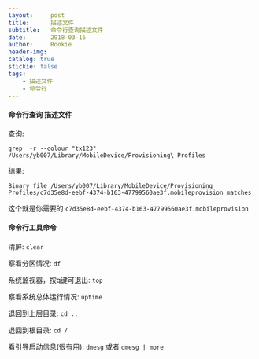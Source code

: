 ```yaml
---
layout:     post
title:      描述文件
subtitle:   命令行查询描述文件
date:       2018-03-16
author:     Rookie
header-img: 
catalog: true
stickie: false
tags:
    - 描述文件
    - 命令行
---
```



#### 命令行查询 描述文件   

查询:

```
grep  -r --colour "tx123" /Users/yb007/Library/MobileDevice/Provisioning\ Profiles
```

结果:

```
Binary file /Users/yb007/Library/MobileDevice/Provisioning Profiles/c7d35e8d-eebf-4374-b163-47799560ae3f.mobileprovision matches
```

这个就是你需要的 `c7d35e8d-eebf-4374-b163-47799560ae3f.mobileprovision`


#### 命令行工具命令

清屏: `clear`

察看分区情况: `df`

系统监视器，按q键可退出: `top`

察看系统总体运行情况: `uptime`

退回到上层目录: `cd ..`

退回到根目录: `cd /`

看引导启动信息(很有用): `dmesg`  或者 `dmesg | more`







